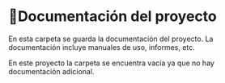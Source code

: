 # 📝Documentación del proyecto

En esta carpeta se guarda la documentación del proyecto. La documentación incluye manuales de uso, informes, etc. 

En este proyecto la carpeta se encuentra vacía ya que no hay documentación adicional. 